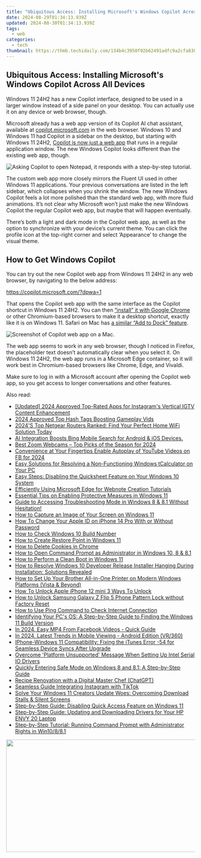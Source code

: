 ```yaml
---
title: "Ubiquitous Access: Installing Microsoft's Windows Copilot Across All Devices"
date: 2024-08-29T01:34:13.939Z
updated: 2024-08-30T01:34:13.939Z
tags:
  - web
categories:
  - tech
thumbnail: https://thmb.techidaily.com/134b4c3950f92b62491adfc9a2cfa838e49057f0eead8f917808b4db67b3f9f1.jpg
---
```


## Ubiquitous Access: Installing Microsoft's Windows Copilot Across All Devices

Windows 11 24H2 has a new Copilot interface, designed to be used in a larger window instead of a side panel on your desktop. You can actually use it on any device or web browser, though.

 Microsoft already has a web app version of its Copilot AI chat assistant, available at [copilot.microsoft.com](https://copilot.microsoft.com/) in the web browser. Windows 10 and Windows 11 had Copilot in a sidebar on the desktop, but starting with Windows 11 24H2, [Copilot is now just a web app](https://remote-screen-capture.techidaily.com/2024-approved-navigate-the-world-of-games-top-12-pc-clickers-revealed/) that runs in a regular application window. The new Windows Copilot looks different than the existing web app, though.

![Asking Copilot to open Notepad, it responds with a step-by-step tutorial.](https://static1.howtogeekimages.com/wordpress/wp-content/uploads/2024/07/image-1.png) 

 The custom web app more closely mirrors the Fluent UI used in other Windows 11 applications. Your previous conversations are listed in the left sidebar, which collapses when you shrink the window. The new Windows Copilot feels a lot more polished than the standard web app, with more fluid animations. It’s not clear why Microsoft won’t just make the new Windows Copilot the regular Copilot web app, but maybe that will happen eventually.

 There’s both a light and dark mode in the Copilot web app, as well as the option to synchronize with your device’s current theme. You can click the profile icon at the top-right corner and select ‘Appearance’ to change the visual theme.

##  How to Get Windows Copilot

 You can try out the new Copilot web app from Windows 11 24H2 in any web browser, by navigating to the below address:

https://copilot.microsoft.com/?dpwa=1

 That opens the Copilot web app with the same interface as the Copilot shortcut in Windows 11 24H2\. You can then [“install” it with Google Chrome](https://win-answers.techidaily.com/how-to-stop-battlefield-2042-from-crashing-on-your-gaming-pc/) or other Chromium-based browsers to make it a desktop shortcut, exactly like it is on Windows 11\. Safari on Mac has [a similar “Add to Dock” feature](https://hardware-help.techidaily.com/quick-setup-for-hp-officejet-n5740-download-compatible-drivers-here/).

![Screenshot of Copilot web app on a Mac.](https://static1.howtogeekimages.com/wordpress/wp-content/uploads/2024/07/clipboard-jul-5-2024-at-2-24-pm.png) 

 The web app seems to work in any web browser, though I noticed in Firefox, the placeholder text doesn’t automatically clear when you select it. On Windows 11 24H2, the web app runs in a Microsoft Edge container, so it will work best in Chromium-based browsers like Chrome, Edge, and Vivaldi.

 Make sure to log in with a Microsoft account after opening the Copilot web app, so you get access to longer conversations and other features.

<ins class="adsbygoogle"
     style="display:block"
     data-ad-format="autorelaxed"
     data-ad-client="ca-pub-7571918770474297"
     data-ad-slot="1223367746"></ins>



<ins class="adsbygoogle"
     style="display:block"
     data-ad-client="ca-pub-7571918770474297"
     data-ad-slot="8358498916"
     data-ad-format="auto"
     data-full-width-responsive="true"></ins>

<span class="atpl-alsoreadstyle">Also read:</span>
<div><ul>
<li><a href="https://instagram-clips.techidaily.com/updated-2024-approved-top-rated-apps-for-instagrams-vertical-igtv-content-enhancement/"><u>[Updated] 2024 Approved  Top-Rated Apps for Instagram's Vertical IGTV Content Enhancement</u></a></li>
<li><a href="https://youtube-stream.techidaily.com/2024-approved-top-hash-tags-boosting-gameplay-vids/"><u>2024 Approved  Top Hash Tags Boosting Gameplay Vids</u></a></li>
<li><a href="https://buynow-reviews.techidaily.com/2024s-top-netgear-routers-ranked-find-your-perfect-home-wifi-solution-today/"><u>2024'S Top Netgear Routers Ranked: Find Your Perfect Home WiFi Solution Today</u></a></li>
<li><a href="https://tech-revival.techidaily.com/ai-integration-boosts-bing-mobile-search-for-android-and-ios-devices/"><u>AI Integration Boosts Bing Mobile Search for Android & iOS Devices.</u></a></li>
<li><a href="https://extra-resources.techidaily.com/best-zoom-webcams-top-picks-of-the-season-for-2024/"><u>Best Zoom Webcams – Top Picks of the Season for 2024</u></a></li>
<li><a href="https://facebook-video-content.techidaily.com/convenience-at-your-fingertips-enable-autoplay-of-youtube-videos-on-fb-for-2024/"><u>Convenience at Your Fingertips  Enable Autoplay of YouTube Videos on FB for 2024</u></a></li>
<li><a href="https://tech-revival.techidaily.com/easy-solutions-for-resolving-a-non-functioning-windows-tcalculator-on-your-pc/"><u>Easy Solutions for Resolving a Non-Functioning Windows tCalculator on Your PC</u></a></li>
<li><a href="https://tech-revival.techidaily.com/easy-steps-disabling-the-quicksheet-feature-on-your-windows-10-system/"><u>Easy Steps: Disabling the Quicksheet Feature on Your Windows 10 System</u></a></li>
<li><a href="https://tech-revival.techidaily.com/efficiently-using-microsoft-edge-for-webnote-creation-tutorials/"><u>Efficiently Using Microsoft Edge for Webnote Creation Tutorials</u></a></li>
<li><a href="https://tech-revival.techidaily.com/essential-tips-on-enabling-protective-measures-in-windows-11/"><u>Essential Tips on Enabling Protective Measures in Windows 11</u></a></li>
<li><a href="https://tech-revival.techidaily.com/guide-to-accessing-troubleshooting-mode-in-windows-8-and-81-without-hesitation/"><u>Guide to Accessing Troubleshooting Mode in Windows 8 & 8.1 Without Hesitation!</u></a></li>
<li><a href="https://tech-revival.techidaily.com/how-to-capture-an-image-of-your-screen-on-windows-11/"><u>How to Capture an Image of Your Screen on Windows 11</u></a></li>
<li><a href="https://ios-unlock.techidaily.com/how-to-change-your-apple-id-on-iphone-14-pro-with-or-without-password-by-drfone-ios/"><u>How To Change Your Apple ID on iPhone 14 Pro With or Without Password</u></a></li>
<li><a href="https://tech-revival.techidaily.com/how-to-check-windows-10-build-number/"><u>How to Check Windows 10 Build Number</u></a></li>
<li><a href="https://tech-revival.techidaily.com/how-to-create-restore-point-in-windows-11/"><u>How to Create Restore Point in Windows 11</u></a></li>
<li><a href="https://tech-revival.techidaily.com/how-to-delete-cookies-in-chrome/"><u>How to Delete Cookies in Chrome</u></a></li>
<li><a href="https://tech-revival.techidaily.com/how-to-open-command-prompt-as-administrator-in-windows-10-8-and-81/"><u>How to Open Command Prompt as Administrator in Windows 10, 8 & 8.1</u></a></li>
<li><a href="https://tech-revival.techidaily.com/how-to-perform-a-clean-boot-in-windows-11/"><u>How to Perform a Clean Boot in Windows 11</u></a></li>
<li><a href="https://tech-revival.techidaily.com/how-to-resolve-windows-10-developer-release-installer-hanging-during-installation-solutions-revealed/"><u>How to Resolve Windows 10 Developer Release Installer Hanging During Installation: Solutions Revealed</u></a></li>
<li><a href="https://tech-revival.techidaily.com/how-to-set-up-your-brother-all-in-one-printer-on-modern-windows-platforms-vista-and-beyond/"><u>How to Set Up Your Brother All-in-One Printer on Modern Windows Platforms (Vista & Beyond)</u></a></li>
<li><a href="https://sim-unlock.techidaily.com/how-to-unlock-apple-iphone-12-mini-3-ways-to-unlock-by-drfone-ios/"><u>How To Unlock Apple iPhone 12 mini 3 Ways To Unlock</u></a></li>
<li><a href="https://android-unlock.techidaily.com/how-to-unlock-samsung-galaxy-z-flip-5-phone-pattern-lock-without-factory-reset-by-drfone-android/"><u>How to Unlock Samsung Galaxy Z Flip 5 Phone Pattern Lock without Factory Reset</u></a></li>
<li><a href="https://tech-revival.techidaily.com/how-to-use-ping-command-to-check-internet-connection/"><u>How to Use Ping Command to Check Internet Connection</u></a></li>
<li><a href="https://tech-revival.techidaily.com/identifying-your-pcs-os-a-step-by-step-guide-to-finding-the-windows-11-build-version/"><u>Identifying Your PC's OS: A Step-by-Step Guide to Finding the Windows 11 Build Version</u></a></li>
<li><a href="https://facebook-videos.techidaily.com/in-2024-easy-mp4-from-facebook-videos-quick-guide/"><u>In 2024, Easy MP4 From Facebook Videos - Quick Guide</u></a></li>
<li><a href="https://extra-skills.techidaily.com/in-2024-latest-trends-in-mobile-viewing-android-edition-vr360/"><u>In 2024, Latest Trends in Mobile Viewing - Android Edition (VR/360)</u></a></li>
<li><a href="https://tech-revival.techidaily.com/iphone-windows-11-compatibility-fixing-the-itunes-error-54-for-seamless-device-syncs-after-upgrade/"><u>IPhone-Windows 11 Compatibility: Fixing the iTunes Error -54 for Seamless Device Syncs After Upgrade</u></a></li>
<li><a href="https://tech-revival.techidaily.com/overcome-platform-unsupported-message-when-setting-up-intel-serial-io-drivers/"><u>Overcome 'Platform Unsupported' Message When Setting Up Intel Serial IO Drivers</u></a></li>
<li><a href="https://tech-revival.techidaily.com/quickly-entering-safe-mode-on-windows-8-and-81-a-step-by-step-guide/"><u>Quickly Entering Safe Mode on Windows 8 and 8.1: A Step-by-Step Guide</u></a></li>
<li><a href="https://tech-revival.techidaily.com/recipe-renovation-with-a-digital-master-chef-chatgpt/"><u>Recipe Renovation with a Digital Master Chef (ChatGPT)</u></a></li>
<li><a href="https://extra-resources.techidaily.com/seamless-guide-integrating-instagram-with-tiktok/"><u>Seamless Guide  Integrating Instagram with TikTok</u></a></li>
<li><a href="https://tech-revival.techidaily.com/solve-your-windows-11-creators-update-woes-overcoming-download-stalls-and-silent-screens/"><u>Solve Your Windows 11 Creators Update Woes: Overcoming Download Stalls & Silent Screens</u></a></li>
<li><a href="https://tech-revival.techidaily.com/step-by-step-guide-disabling-quick-access-feature-on-windows-11/"><u>Step-by-Step Guide: Disabling Quick Access Feature on Windows 11</u></a></li>
<li><a href="https://tech-revival.techidaily.com/step-by-step-guide-updating-and-downloading-drivers-for-your-hp-envy-20-laptop/"><u>Step-by-Step Guide: Updating and Downloading Drivers for Your HP ENVY 20 Laptop</u></a></li>
<li><a href="https://tech-revival.techidaily.com/step-by-step-tutorial-running-command-prompt-with-administrator-rights-in-win10881/"><u>Step-by-Step Tutorial: Running Command Prompt with Administrator Rights in Win10/8/8.1</u></a></li>
</ul></div>

<!-- affiliate ads begin -->
<a href="https://25home.pxf.io/c/5597632/2090698/16836" target="_top" id="2090698"><img src="//a.impactradius-go.com/display-ad/16836-2090698" border="0" alt="" width="720" height="300"/></a>
<!-- affiliate ads end -->
